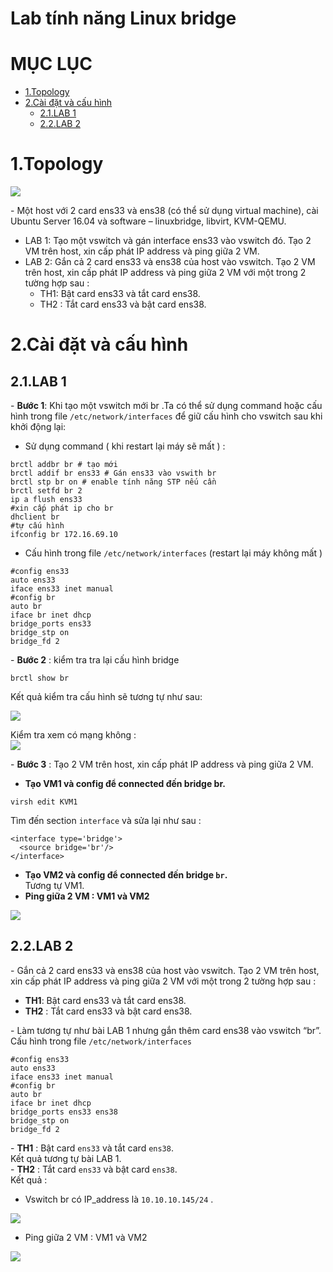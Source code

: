 # Lab tính năng Linux bridge




# MỤC LỤC
- [1.Topology](#1)
- [2.Cài đặt và cấu hình](#2)
	- [2.1.LAB 1](#2.1)
	- [2.2.LAB 2](#2.2)




<a name="1"></a>
# 1.Topology
<img src="http://i.imgur.com/symlOAC.png" />

\- Một host với 2 card ens33 và ens38 (có thể sử dụng virtual machine), cài Ubuntu Server 16.04 và software – linuxbridge, libvirt, KVM-QEMU.  
- LAB 1: Tạo một vswitch và gán interface ens33 vào vswitch đó. Tạo 2 VM trên host, xin cấp phát IP address và ping giữa 2 VM.
- LAB 2: Gắn cả 2 card ens33 và ens38 của host vào vswitch. Tạo 2 VM trên host, xin cấp phát IP address và ping giữa 2 VM với một trong 2 tường hợp sau :
  - TH1: Bật card ens33 và tắt card ens38. 
  - TH2 : Tắt card ens33 và bật card ens38.

<a name="2"></a>
# 2.Cài đặt và cấu hình

<a name="2.1"></a>
## 2.1.LAB 1
\- **Bước 1**: Khi tạo một vswitch mới br .Ta có thể sử dụng command hoặc cấu hình trong file `/etc/network/interfaces` để giữ cấu hình cho vswitch sau khi khởi động lại:  
- Sử dụng command ( khi restart lại máy sẽ mất ) :  
```
brctl addbr br # tạo mới
brctl addif br ens33 # Gán ens33 vào vswith br
brctl stp br on # enable tính năng STP nếu cần
brctl setfd br 2
ip a flush ens33 
#xin cấp phát ip cho br
dhclient br
#tự cấu hình
ifconfig br 172.16.69.10
```

- Cấu hình trong file  `/etc/network/interfaces` (restart lại máy không mất )  
```
#config ens33
auto ens33
iface ens33 inet manual 
#config br
auto br
iface br inet dhcp
bridge_ports ens33
bridge_stp on
bridge_fd 2
```

\- **Bước 2** : kiểm tra tra lại cấu hình bridge  
```
brctl show br 
```

Kết quả kiểm tra cấu hình sẽ tương tự như sau:

<img src="http://i.imgur.com/e9wrEDC.png" />

Kiểm tra xem có mạng không :  
<img src="http://i.imgur.com/9lWNP8c.png" />

\- **Bước 3** : Tạo 2 VM trên host, xin cấp phát IP address và ping giữa 2 VM.  
- **Tạo VM1 và config để connected đến bridge br.**  
```
virsh edit KVM1
```

Tìm đến section `interface` và sửa lại như sau :  
```
<interface type='bridge'>
  <source bridge='br'/>
</interface>
```

- **Tạo VM2 và config để connected đến bridge `br`.**  
Tương tự VM1.  
- **Ping giữa 2 VM : VM1 và VM2**  

<img src="http://i.imgur.com/24qMjvM.png" />

<a name="2.2"></a>
## 2.2.LAB 2
\- Gắn cả 2 card ens33 và ens38 của host vào vswitch. Tạo 2 VM trên host, xin cấp phát IP address và ping giữa 2 VM với một trong 2 tường hợp sau :  
- **TH1**: Bật card ens33 và tắt card ens38. 
- **TH2** : Tắt card ens33 và bật card ens38.

\- Làm tương tự như bài LAB 1 nhưng gắn thêm card ens38 vào vswitch “br”. Cấu hình trong file  `/etc/network/interfaces`   

```
#config ens33
auto ens33
iface ens33 inet manual 
#config br
auto br
iface br inet dhcp
bridge_ports ens33 ens38
bridge_stp on
bridge_fd 2
```

\- **TH1** : Bật card `ens33` và tắt card `ens38`.    
Kết quả tương tự bài LAB 1.  
\- **TH2** : Tắt card `ens33` và bật card `ens38`.  
Kết quả :  
- Vswitch br có IP_address là `10.10.10.145/24` .

<img src="http://i.imgur.com/1CJfDyi.png" />

- Ping giữa 2 VM : VM1 và VM2

<img src="http://i.imgur.com/uX1NQ53.png" />

















